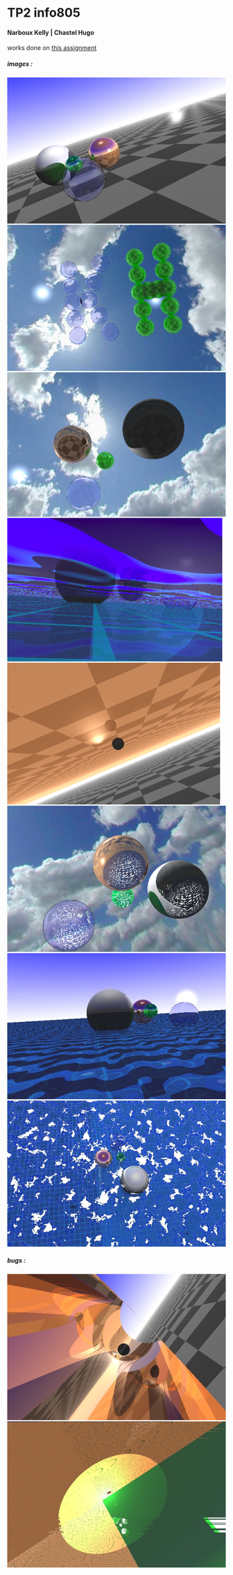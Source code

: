 # TP2 info805
#### Narboux Kelly | Chastel Hugo

works done on [this assignment](https://www.lama.univ-savoie.fr/pagesmembres/lachaud/Cours/INFO805/Tests/html/ig_tp2.html)

##### images :
![](images/example.jpeg)
![](images/Capture.PNG)
![](images/image1.PNG)
![](images/image2.PNG)
![](images/image3.PNG)
![](images/unknown.png)
![](images/waves_1.jpeg)
![](images/worleyWaves.jpeg)

##### bugs :
![](images/bugs/orange.jpeg)
![](images/bugs/epicBug.jpeg)
